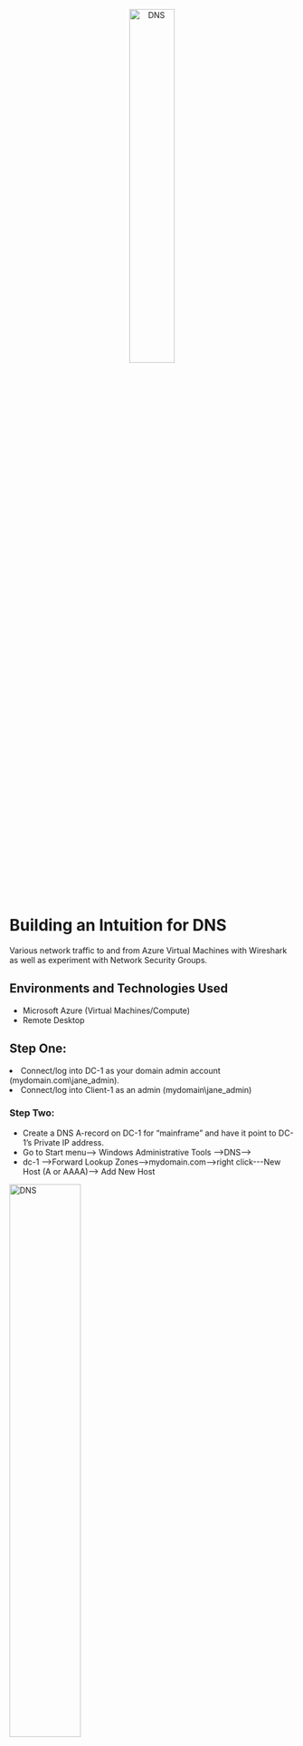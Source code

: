 <p align="center">
<img src="https://i.imgur.com/PVSIB2I.png" alt="DNS" height="40%" width="40%"/>
</p>

<h1>Building an Intuition for DNS </h1>
Various network traffic to and from Azure Virtual Machines with Wireshark as well as experiment with Network Security Groups. <br />

<h2>Environments and Technologies Used</h2>

- Microsoft Azure (Virtual Machines/Compute)
- Remote Desktop

<h2>Step One:</h2
               
- Connect/log into DC-1 as your domain admin account (mydomain.com\jane_admin).<br />
- Connect/log into Client-1 as an admin (mydomain\jane_admin) <br />

<h3>Step Two:</h3>

- Create a DNS A-record on DC-1 for “mainframe” and have it point to DC-1’s Private IP address.<br />
- Go to Start menu--> Windows Administrative Tools -->DNS-->
- dc-1 -->Forward Lookup Zones-->mydomain.com-->right click---New Host (A or AAAA)--> Add New Host <br /> 

<img src="https://i.imgur.com/keSqBzZ.png" height="50%" width="50%" alt="DNS"/> <img src="https://i.imgur.com/thobYEF.png" height="50%" width="50%" alt="DNS"/>

- Go back to Client-1 and try to ping it. Observe that it works.

<h4>Step Three:</h4>

- Go back to DC-1 and change mainframe’s record address to 8.8.8.8
     - Double click to change IP
 
<img src="https://i.imgur.com/vAGAbfs.png" height="60%" width="60%" alt="DNS"/>

- Go back to Client-1 and ping “mainframe” again. Observe that it still pings the old address
- Observe the local dns cache (ipconfig /displaydns)
- Flush DNS cache/ Observe as empty
- Ping mainframe

<img src="https://i.imgur.com/CyJ5Awh.png" height="60%" width="60%" alt="DNS"/>

<h5>Step Four:</h5>

- Go back to DC-1 and create a CNAME record that points the host “search” to “www.google.com”

<img src="https://i.imgur.com/Z7oZ2E7.png" height="40%" width="40%" alt="DNS"/> <img src="https://i.imgur.com/Z4pBYRj.png" height="40%" width="40%" alt="DNS"/>

- Go back to Client-1 and attempt to ping “search”, observe the results of the CNAME record

<img src="https://i.imgur.com/fe6Ho2b.png" height="60%" width="60%" alt="DNS"/>

- On Client-1, nslookup “search”, observe the results of the CNAME record








